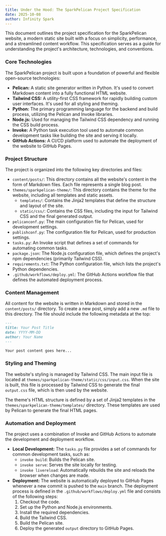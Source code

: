 ```yaml
---
title: Under the Hood: The SparkPelican Project Specification
date: 2025-10-08
author: Infinity Spark
---
```


This document outlines the project specification for the SparkPelican website, a modern static site built with a focus on simplicity, performance, and a streamlined content workflow. This specification serves as a guide for understanding the project's architecture, technologies, and conventions.

### Core Technologies

The SparkPelican project is built upon a foundation of powerful and flexible open-source technologies:

*   **Pelican:** A static site generator written in Python. It's used to convert Markdown content into a fully functional HTML website.
*   **Tailwind CSS:** A utility-first CSS framework for rapidly building custom user interfaces. It's used for all styling and theming.
*   **Python:** The primary programming language for the backend and build process, utilizing the Pelican and Invoke libraries.
*   **Node.js:** Used for managing the Tailwind CSS dependency and running the CSS build process.
*   **Invoke:** A Python task execution tool used to automate common development tasks like building the site and serving it locally.
*   **GitHub Actions:** A CI/CD platform used to automate the deployment of the website to GitHub Pages.

### Project Structure

The project is organized into the following key directories and files:

*   `content/posts/`: This directory contains all the website's content in the form of Markdown files. Each file represents a single blog post.
*   `themes/sparkpelican-theme/`: This directory contains the theme for the website, including all templates and static assets.
    *   `templates/`: Contains the Jinja2 templates that define the structure and layout of the site.
    *   `static/css/`: Contains the CSS files, including the input for Tailwind CSS and the final generated output.
*   `pelicanconf.py`: The main configuration file for Pelican, used for development settings.
*   `publishconf.py`: The configuration file for Pelican, used for production settings.
*   `tasks.py`: An Invoke script that defines a set of commands for automating common tasks.
*   `package.json`: The Node.js configuration file, which defines the project's npm dependencies (primarily Tailwind CSS).
*   `requirements.txt`: The Python configuration file, which lists the project's Python dependencies.
*   `.github/workflows/deploy.yml`: The GitHub Actions workflow file that defines the automated deployment process.

### Content Management

All content for the website is written in Markdown and stored in the `content/posts/` directory. To create a new post, simply add a new `.md` file to this directory. The file should include the following metadata at the top:

```markdown
---
title: Your Post Title
date: YYYY-MM-DD
author: Your Name
---

Your post content goes here...
```

### Styling and Theming

The website's styling is managed by Tailwind CSS. The main input file is located at `themes/sparkpelican-theme/static/css/input.css`. When the site is built, this file is processed by Tailwind CSS to generate the final `output.css` file, which is then used by the website.

The theme's HTML structure is defined by a set of Jinja2 templates in the `themes/sparkpelican-theme/templates/` directory. These templates are used by Pelican to generate the final HTML pages.

### Automation and Deployment

The project uses a combination of Invoke and GitHub Actions to automate the development and deployment workflow.

*   **Local Development:** The `tasks.py` file provides a set of commands for common development tasks, such as:
    *   `invoke build`: Builds the Pelican site.
    *   `invoke serve`: Serves the site locally for testing.
    *   `invoke livereload`: Automatically rebuilds the site and reloads the browser when changes are made.
*   **Deployment:** The website is automatically deployed to GitHub Pages whenever a new commit is pushed to the `main` branch. The deployment process is defined in the `.github/workflows/deploy.yml` file and consists of the following steps:
    1.  Checkout the code.
    2.  Set up the Python and Node.js environments.
    3.  Install the required dependencies.
    4.  Build the Tailwind CSS.
    5.  Build the Pelican site.
    6.  Deploy the generated `output` directory to GitHub Pages.
